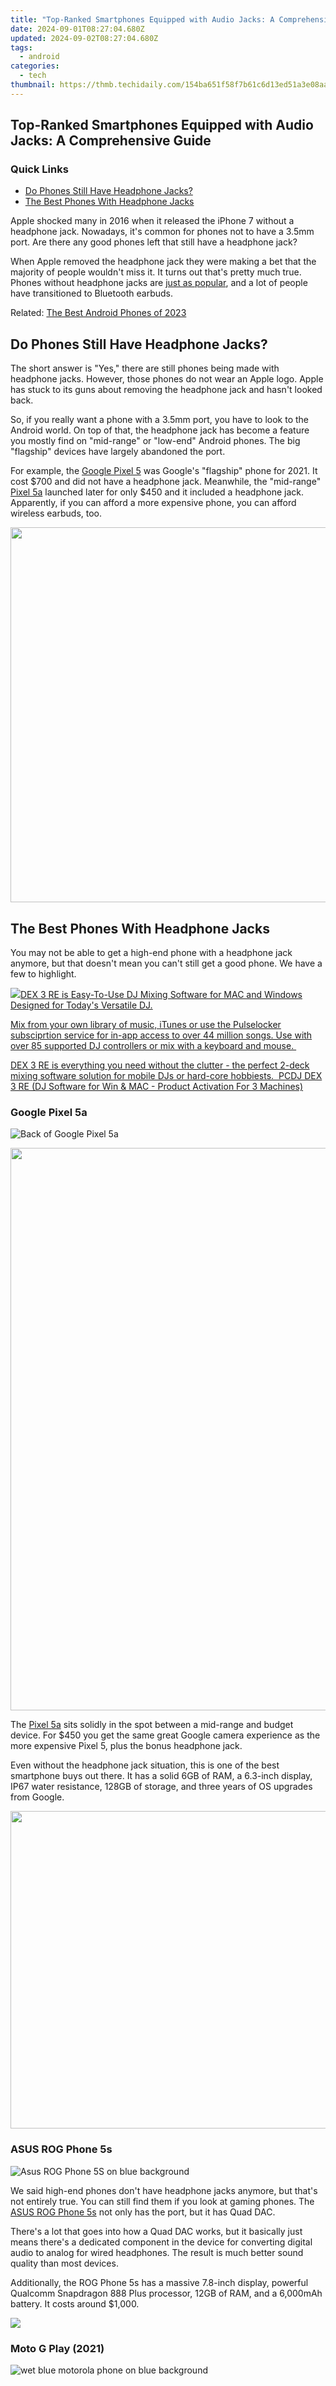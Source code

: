 ```yaml
---
title: "Top-Ranked Smartphones Equipped with Audio Jacks: A Comprehensive Guide"
date: 2024-09-01T08:27:04.680Z
updated: 2024-09-02T08:27:04.680Z
tags:
  - android
categories:
  - tech
thumbnail: https://thmb.techidaily.com/154ba651f58f7b61c6d13ed51a3e08aab825faff32ad0111bfbaa0c8293dac8c.jpg
---
```


## Top-Ranked Smartphones Equipped with Audio Jacks: A Comprehensive Guide

### Quick Links

* [Do Phones Still Have Headphone Jacks?](https://hardware-updates.techidaily.com/ch340g-driver-update-and-install-guide-for-windows-10-users-free-downloads-available/)
* [The Best Phones With Headphone Jacks](https://some-skills.techidaily.com/2024-approved-the-ultimate-10-step-plan-thriving-in-social-media-management/)

 Apple shocked many in 2016 when it released the iPhone 7 without a headphone jack. Nowadays, it's common for phones not to have a 3.5mm port. Are there any good phones left that still have a headphone jack?

 When Apple removed the headphone jack they were making a bet that the majority of people wouldn't miss it. It turns out that's pretty much true. Phones without headphone jacks are [just as popular](https://twitter-videos.techidaily.com/hot-takes-highlight-twitters-trending-topics-for-2024/), and a lot of people have transitioned to Bluetooth earbuds.

Related: [The Best Android Phones of 2023](https://twitter-videos.techidaily.com/hot-takes-highlight-twitters-trending-topics-for-2024/) 

##  Do Phones Still Have Headphone Jacks?

 The short answer is "Yes," there are still phones being made with headphone jacks. However, those phones do not wear an Apple logo. Apple has stuck to its guns about removing the headphone jack and hasn't looked back.

 So, if you really want a phone with a 3.5mm port, you have to look to the Android world. On top of that, the headphone jack has become a feature you mostly find on "mid-range" or "low-end" Android phones. The big "flagship" devices have largely abandoned the port.

 For example, the [Google Pixel 5](https://www.reviewgeek.com/59751/pixel-5-review-the-nexus-returns/) was Google's "flagship" phone for 2021\. It cost $700 and did not have a headphone jack. Meanwhile, the "mid-range" [Pixel 5a](https://www.reviewgeek.com/95243/pixel-5a-review-the-best-a-series-phone-yet/) launched later for only $450 and it included a headphone jack. Apparently, if you can afford a more expensive phone, you can afford wireless earbuds, too.

<!-- affiliate ads begin -->
<a href="https://turtlebeacheu.sjv.io/c/5597632/1996818/23722" target="_top" id="1996818"><img src="//a.impactradius-go.com/display-ad/23722-1996818" border="0" alt="" width="600" height="600"/></a><img height="0" width="0" src="https://imp.pxf.io/i/5597632/1996818/23722" style="position:absolute;visibility:hidden;" border="0" />
<!-- affiliate ads end -->
##  The Best Phones With Headphone Jacks

 You may not be able to get a high-end phone with a headphone jack anymore, but that doesn't mean you can't still get a good phone. We have a few to highlight.

<!-- affiliate ads begin -->
<a href="https://shop.pcdj.com/order/checkout.php?PRODS=4698827&QTY=1&AFFILIATE=108875&CART=1"> <img src="https://secure.avangate.com/images/merchant/47f4b6321e9fd8e8f7326a6adc1a7c1e/products/dex3REpage-newmainscreenshot.png" border="0">DEX 3 RE is Easy-To-Use DJ Mixing Software for MAC and Windows Designed for Today's Versatile DJ. 

 Mix from your own library of music, iTunes or use the Pulselocker subsciprtion service for in-app access to over 44 million songs. Use with over 85 supported DJ controllers or mix with a keyboard and mouse.  

 DEX 3 RE is everything you need without the clutter - the perfect 2-deck mixing software solution for mobile DJs or hard-core hobbiests.  
 PCDJ DEX 3 RE (DJ Software for Win & MAC - Product Activation For 3 Machines)</a>
<!-- affiliate ads end -->
### **Google Pixel 5a** 

![Back of Google Pixel 5a](https://static1.howtogeekimages.com/wordpress/wp-content/uploads/2021/08/google-pixel-5a-fingerprint-sensor-650.jpg?trim=1,1&amp;bg-color=000&amp;pad=1,1) 

<!-- affiliate ads begin -->
<a href="https://ursime.pxf.io/c/5597632/2048963/16384" target="_top" id="2048963"><img src="//a.impactradius-go.com/display-ad/16384-2048963" border="0" alt="" width="1200" height="900"/></a><img height="0" width="0" src="https://imp.pxf.io/i/5597632/2048963/16384" style="position:absolute;visibility:hidden;" border="0" />
<!-- affiliate ads end -->
 The [Pixel 5a](https://store.google.com/product/pixel%5F5a%5F5g?hl=en-US) sits solidly in the spot between a mid-range and budget device. For $450 you get the same great Google camera experience as the more expensive Pixel 5, plus the bonus headphone jack.

 Even without the headphone jack situation, this is one of the best smartphone buys out there. It has a solid 6GB of RAM, a 6.3-inch display, IP67 water resistance, 128GB of storage, and three years of OS upgrades from Google.

<!-- affiliate ads begin -->
<a href="https://coinrule.sjv.io/c/5597632/1958379/18409" target="_top" id="1958379"><img src="//a.impactradius-go.com/display-ad/18409-1958379" border="0" alt="" width="856" height="508"/></a><img height="0" width="0" src="https://imp.pxf.io/i/5597632/1958379/18409" style="position:absolute;visibility:hidden;" border="0" />
<!-- affiliate ads end -->
### **ASUS ROG Phone 5s** 

![Asus ROG Phone 5S on blue background](https://static1.howtogeekimages.com/wordpress/wp-content/uploads/2021/07/asus-rog-phone.jpg?trim=1,1&amp;bg-color=000&amp;pad=1,1) 

 We said high-end phones don't have headphone jacks anymore, but that's not entirely true. You can still find them if you look at gaming phones. The [ASUS ROG Phone 5s](https://shop.asus.com/us/90ai0091-m002b0-rog-phone-5s.html) not only has the port, but it has Quad DAC.

 There's a lot that goes into how a Quad DAC works, but it basically just means there's a dedicated component in the device for converting digital audio to analog for wired headphones. The result is much better sound quality than most devices.

 Additionally, the ROG Phone 5s has a massive 7.8-inch display, powerful Qualcomm Snapdragon 888 Plus processor, 12GB of RAM, and a 6,000mAh battery. It costs around $1,000.

<!-- affiliate ads begin -->
<a href="https://secure.2checkout.com/order/checkout.php?PRODS=4715391&QTY=1&AFFILIATE=108875&CART=1"><img src="https://secure.avangate.com/images/merchant/7f687767ccf20fcea1c9dc4a5adc2326/Digisigner_banner_728_x_90_color_version.png" border="0"></a>
<!-- affiliate ads end -->
### **Moto G Play (2021)** 

![wet blue motorola phone on blue background](https://static1.howtogeekimages.com/wordpress/wp-content/uploads/2021/06/moto-g-play-water-repellant.png?trim=1,1&amp;bg-color=000&amp;pad=1,1) 

<!-- affiliate ads begin -->
<span id="1793213">
					<video width="1080" height="1620" style="cursor:pointer"
           poster="//a.impactradius-go.com/display-clicktoplayimage/1793213.jpeg"
           onclick="if(!this.playClicked){this.play();this.setAttribute('controls',true);this.playClicked=true;}">
	   <source src="//a.impactradius-go.com/display-ad/19135-1793213">
	   <img src="//a.impactradius-go.com/display-clicktoplayimage/1793213.jpeg" style="border: none; height: 100%; width: 100%; object-fit: contain">
	</video>
	<div style="width:1080px;text-align:center"><a href="javascript:window.open(decodeURIComponent('https%3A%2F%2Ftinyland.pxf.io%2Fc%2F5597632%2F1793213%2F19135'), '_blank');void(0);">Click here</a></div>
</span>
<img height="0" width="0" src="https://imp.pxf.io/i/5597632/1793213/19135" style="position:absolute;visibility:hidden;" border="0" />
<!-- affiliate ads end -->
 We've shared a mid-range device, a high-end device, and now we'll hit the budget category. For under $200, the [Moto G Play](https://shop-links.co/link/?exclusive=1&publisher_slug=itechdaily19598&url=https%3A%2F%2Fwww.motorola.com%2Fus%2Fsmartphones-moto-g-play%2F) gets you a headphone jack, 6.5-inch display, and 13MP camera.

 This certainly isn't the most powerful Android phone you can find. It has a Snapdragon 460 processor with 3GB of RAM and 32GB of storage. However, it does have a microSD card slot, so if you're looking for an affordable iPod-like device, you could load this up with a lot of music.

---

 You're not without options if you really want a headphone jack, it's just not as easy as it once was. You also have to be okay with settling for lower-end devices or niche devices like gaming phones. It's unfortunate that phones have evolved this way. Thankfully, [wireless earbuds](https://ios-unlock.techidaily.com/locked-out-of-apple-iphone-xs-max-5-ways-to-get-into-a-locked-apple-iphone-xs-max-by-drfone-ios/) have gone down in price to follow suit.

<ins class="adsbygoogle"
     style="display:block"
     data-ad-format="autorelaxed"
     data-ad-client="ca-pub-7571918770474297"
     data-ad-slot="1223367746"></ins>



<ins class="adsbygoogle"
     style="display:block"
     data-ad-client="ca-pub-7571918770474297"
     data-ad-slot="8358498916"
     data-ad-format="auto"
     data-full-width-responsive="true"></ins>


